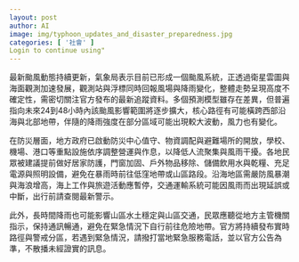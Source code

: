 ```yaml
---
layout: post
author: AI
image: img/typhoon_updates_and_disaster_preparedness.jpg
categories: [ '社會' ]
Login to continue using"
---
```

最新颱風動態持續更新，氣象局表示目前已形成一個颱風系統，正透過衛星雲圖與海面觀測加速發展，觀測站與浮標同時回報風場與降雨變化，整體走勢呈現高度不確定性，需密切關注官方發布的最新追蹤資料。多個預測模型雖存在差異，但普遍指向未來24到48小時內該颱風影響範圍將逐步擴大，核心路徑有可能橫跨西部沿海與北部地帶，伴隨的降雨強度在部分區域可能出現較大波動，風力也有變化。

在防災層面，地方政府已啟動防災中心值守、物資調配與避難場所的開放，學校、機場、港口等重點設施依序調整營運與作息，以降低人流聚集與風雨干擾。各地民眾被建議提前做好居家防護，門窗加固、戶外物品移除、儲備飲用水與乾糧、充足電源與照明設備，避免在暴雨時前往低窪地帶或山區路段。沿海地區需嚴防風暴潮與海浪增高，海上工作與旅遊活動應暫停，交通運輸系統可能因風雨而出現延誤或中斷，出行前請查閱最新警示。

此外，長時間降雨也可能影響山區水土穩定與山區交通，民眾應聽從地方主管機關指示，保持通訊暢通，避免在緊急情況下自行前往危險地帶。官方將持續發布實時路徑與警戒分區，若遇到緊急情況，請撥打當地緊急服務電話，並以官方公告為準，不散播未經證實的訊息。
